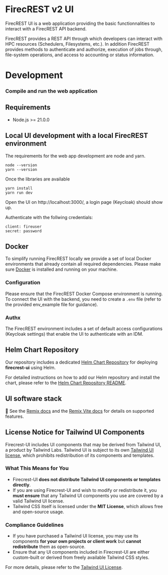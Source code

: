 # FirecREST v2 UI

FirecREST UI is a web application providing the basic functionnalities to interact with a FirecREST API backend. 

FirecREST provides a REST API through which developers can interact with HPC resources (Schedulers, Filesystems, etc.). In addition FirecREST provides methods to authenticate and authorize, execution of  jobs through, file-system operations, and access to accounting or status information.

# Development

### Compile and run the web application 

## Requirements
- Node.js >= 21.0.0

## Local UI development with a local FirecREST environment

The requirements for the web app development are node and yarn.
```shellscript
node --version
yarn --version
```

Once the libraries are available
```shellscript
yarn install
yarn run dev
```

Open the UI on http://localhost:3000/, a login page (Keycloak) should show up.

Authenticate with the follwing credentials:
```credentials
client: fireuser
secret: password
```

## Docker

To simplify running FirecREST locally we provide a set of local Docker environments that already contain all required dependencies. Please make sure [Docker](https://www.docker.com/) is installed and running on your machine.

### Configuration

Please ensure that the FirecREST Docker Compose environment is running. To connect the UI with the backend, you need to create a ```.env``` file (refer to the provided env_example file for guidance).

### Authx

The FirecREST environment includes a set of default access configurations (Keycloak settings) that enable the UI to authenticate with an IDM.

## Helm Chart Repository

Our repository includes a dedicated [Helm Chart Repository](./helm) for deploying **firecrest-ui** using Helm.

For detailed instructions on how to add our Helm repository and install the chart, please refer to the [Helm Chart Repository README](./helm/README.md).


## UI software stack

📖 See the [Remix docs](https://remix.run/docs) and the [Remix Vite docs](https://remix.run/docs/en/main/future/vite) for details on supported features.

## License Notice for Tailwind UI Components

Firecrest-UI includes UI components that may be derived from Tailwind UI, a product by Tailwind Labs. Tailwind UI is subject to its own [Tailwind UI license](https://tailwindui.com/license), which prohibits redistribution of its components and templates.

### What This Means for You
- Firecrest-UI **does not distribute Tailwind UI components or templates directly**.
- If you are using Firecrest-UI and wish to modify or redistribute it, you **must ensure** that any Tailwind UI components you use are covered by a valid Tailwind UI license.
- Tailwind CSS itself is licensed under the **MIT License**, which allows free and open-source usage.

### Compliance Guidelines
- If you have purchased a Tailwind UI license, you may use its components **for your own projects or client work** but **cannot redistribute** them as open-source.
- Ensure that any UI components included in Firecrest-UI are either custom-built or derived from freely available Tailwind CSS styles.

For more details, please refer to the [Tailwind UI License](https://tailwindui.com/license).